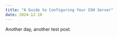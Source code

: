 ```yaml
---
title: "A Guide to Configuring Your SSH Server"
date: 2024-12-10
---
```


Another day, another test post.
